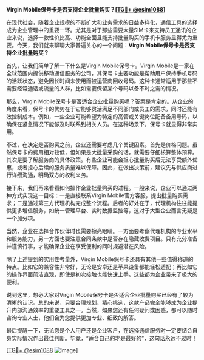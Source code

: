 **Virgin Mobile保号卡是否支持企业批量购买？[[TG💪+ @esim1088](https://t.me/s/esim1088)]**

在现代社会，随着企业规模的不断扩大和业务需求的日益多样化，通信工具的选择成为企业管理中的重要一环。尤其是对于那些需要大量SIM卡来支持员工通讯的企业来说，选择一款性价比高、功能全面且能支持批量购买的手机卡服务显得尤为重要。今天，我们就来聊聊大家普遍关心的一个问题：**Virgin Mobile保号卡是否支持企业批量购买？**

首先，让我们简单了解一下什么是Virgin Mobile保号卡。Virgin Mobile是一家在全球范围内提供移动通信服务的公司，其保号卡主要功能是帮助用户保持手机号码的活跃状态，避免因长时间未使用而被运营商回收号码。这种卡通常适用于那些不需要经常通话或流量的人群，比如需要保留某个号码以备不时之需的情况。

那么，Virgin Mobile保号卡是否适合企业批量购买呢？答案是肯定的。从企业的角度来看，保号卡的优势在于它能够灵活满足不同部门或员工的需求，同时还能有效控制成本。例如，一些企业可能希望为特定的高管或关键岗位配备备用号码，以确保在紧急情况下能够及时联系到相关人员。在这种场景下，保号卡就显得非常实用。

不过，在决定是否购买之前，企业还需要考虑几个关键因素。首先是价格问题。虽然保号卡的费用相对较低，但如果是大批量采购的话，就需要仔细核算整体预算。其次是要了解服务商的具体政策。有些企业可能会担心批量购买后无法享受额外优惠，或者担心后续的服务质量难以保障。因此，在做出决策前，建议先与供应商进行详细沟通，明确双方的权利义务。

接下来，我们再来看看如何操作企业批量购买的过程。一般来说，企业可以通过两种方式实现这一目标：一是直接联系Virgin Mobile官方客服，提出批量购买需求；二是通过第三方代理机构完成整个流程。后者的好处在于，代理机构往往能提供更多增值服务，如统一管理平台、实时数据监控等，这对于大型企业而言无疑是一个加分项。

当然，企业在选择合作伙伴时也需要擦亮眼睛。一方面要考察代理机构的专业水平和服务能力，另一方面也要注意合同条款中是否存在隐藏收费项目。只有充分准备并谨慎行事，才能确保企业在享受便利的同时规避潜在风险。

除了上述提到的实用性考量外，Virgin Mobile保号卡还具有其他一些值得称道的特点。比如它的兼容性非常好，无论是安卓还是苹果设备都能轻松适配；再比如它的操作界面简洁直观，即使是初次接触也能快速上手。这些都为企业带来了极大的便利。

说到这里，想必大家对Virgin Mobile保号卡是否适合企业批量购买已经有了较为清晰的认识。总的来说，只要合理规划、精心挑选，这款产品完全能够成为企业提升内部沟通效率的重要工具之一。当然，如果您还有任何疑问或困惑，都可以随时咨询专业人士，他们会为您提供更加专业、细致的解答。

最后提醒一下，无论您是个人用户还是企业客户，在选择通信服务时一定要结合自身实际情况作出最佳判断。毕竟，“适合自己的才是最好的”，这句话永远不过时！

[[TG💪+ @esim1088](https://t.me/s/esim1088) ![Image](https://i.postimg.cc/4NQfJmqS/Snipaste-2025-05-13-00-14-12.png)]